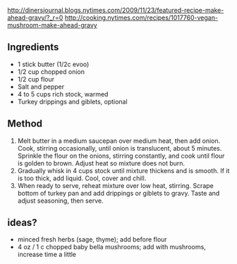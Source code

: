 http://dinersjournal.blogs.nytimes.com/2009/11/23/featured-recipe-make-ahead-gravy/?_r=0
http://cooking.nytimes.com/recipes/1017760-vegan-mushroom-make-ahead-gravy

## Ingredients

- 1 stick butter (1/2c evoo)
- 1/2 cup chopped onion
- 1/2 cup flour
- Salt and pepper
- 4 to 5 cups rich stock, warmed
- Turkey drippings and giblets, optional

## Method

1. Melt butter in a medium saucepan over medium heat, then add onion. Cook, stirring occasionally, until onion is translucent, about 5 minutes. Sprinkle the flour on the onions, stirring constantly, and cook until flour is golden to brown. Adjust heat so mixture does not burn.
2. Gradually whisk in 4 cups stock until mixture thickens and is smooth. If it is too thick, add liquid. Cool, cover and chill.
3. When ready to serve, reheat mixture over low heat, stirring. Scrape bottom of turkey pan and add drippings or giblets to gravy. Taste and adjust seasoning, then serve.


## ideas?

* minced fresh herbs (sage, thyme); add before flour
* 4 oz / 1 c chopped baby bella mushrooms; add with mushrooms, increase time a little
